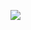 ![](https://www.nta.go.jp/tmp/35a6691b-7073-446c-a10d-54e1483f9118/images/6aaf3a1a8e8a86b5f064b111f79f51135e4bb379e6828206d271a24328dec4cf.jpg)
